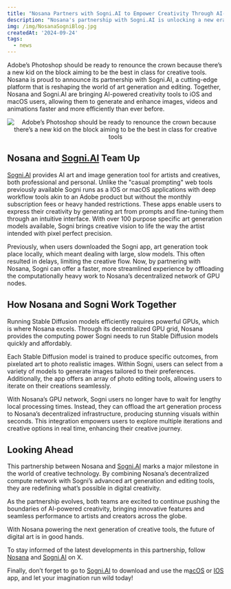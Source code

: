 ```yaml
---
title: "Nosana Partners with Sogni.AI to Empower Creativity Through AI-Powered Art Generation"
description: "Nosana's partnership with Sogni.AI is unlocking a new era of AI-powered creativity for iOS and macOS users, making art generation and editing faster than ever."
img: /img/NosanaSogniBlog.jpg
createdAt: '2024-09-24'
tags:
  - news
---
```

Adobe’s Photoshop should be ready to renounce the crown because there’s a new kid on the block aiming to be the best in class for creative tools. Nosana is proud to announce its partnership with Sogni.AI, a cutting-edge platform that is reshaping the world of art generation and editing. Together, Nosana and Sogni.AI are bringing AI-powered creativity tools to iOS and macOS users, allowing them to generate and enhance images, videos and animations faster and more efficiently than ever before.

<div style="width: 100%; text-align:center; margin: 0 auto;">
<img alt="Adobe’s Photoshop should be ready to renounce the crown because there’s a new kid on the block aiming to be the best in class for creative tools" src="/img/spaceman.png" />
</div>

## **Nosana and [Sogni.AI](http://sogni.ai/) Team Up**

[Sogni.AI](http://sogni.ai/)  provides AI art and image generation tool for artists and creatives, both professional and personal. Unlike the "casual prompting" web tools previously available Sogni runs as a IOS or macOS applications with deep workflow tools akin to an Adobe product but without the monthly subscription fees or heavy handed restrictions. These apps enable users to express their creativity by generating art from prompts and fine-tuning them through an intuitive interface. With over 100 purpose specific art generation models available, Sogni brings creative vision to life the way the artist intended with pixel perfect precision.

Previously, when users downloaded the Sogni app, art generation took place locally, which meant dealing with large, slow models. This often resulted in delays, limiting the creative flow. Now, by partnering with Nosana, Sogni can offer a faster, more streamlined experience by offloading the computationally heavy work to Nosana’s decentralized network of GPU nodes.

## **How Nosana and Sogni Work Together**

Running Stable Diffusion models efficiently requires powerful GPUs, which is where Nosana excels. Through its decentralized GPU grid, Nosana provides the computing power Sogni needs to run Stable Diffusion models quickly and affordably.

Each Stable Diffusion model is trained to produce specific outcomes, from pixelated art to photo realistic images. Within Sogni, users can select from a variety of models to generate images tailored to their preferences. Additionally, the app offers an array of photo editing tools, allowing users to iterate on their creations seamlessly.

With Nosana’s GPU network, Sogni users no longer have to wait for lengthy local processing times. Instead, they can offload the art generation process to Nosana’s decentralized infrastructure, producing stunning visuals within seconds. This integration empowers users to explore multiple iterations and creative options in real time, enhancing their creative journey.

## **Looking Ahead**

This partnership between Nosana and [Sogni.AI](http://sogni.ai/) marks a major milestone in the world of creative technology. By combining Nosana’s decentralized compute network with Sogni’s advanced art generation and editing tools, they are redefining what’s possible in digital creativity.

As the partnership evolves, both teams are excited to continue pushing the boundaries of AI-powered creativity, bringing innovative features and seamless performance to artists and creators across the globe.

With Nosana powering the next generation of creative tools, the future of digital art is in good hands.

To stay informed of the latest developments in this partnership, follow [Nosana](https://x.com/nosana_ai) and [Sogni.AI](http://Sogni.AI) on X. 

Finally, don’t forget to go to [Sogni.AI](http://Sogni.AI) to download and use the m[acOS](https://apps.apple.com/us/app/sogni-ai-art-generator/id6450021857?pt=127281960&ct=Website&mt=8) or [IOS](https://apps.apple.com/us/app/sogni-ai-art-generator/id6450021857?platform=iphone) app, and let your imagination run wild today!